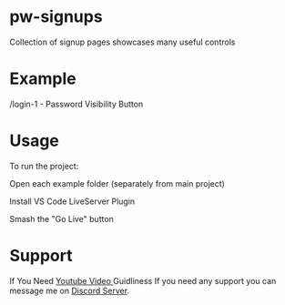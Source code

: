 # pw-signups
Collection of signup pages showcases many useful controls
# Example 
/login-1 - Password Visibility Button

# Usage

To run the project:

Open each example folder (separately from main project)

Install VS Code LiveServer Plugin

Smash the "Go Live" button

# Support
If You Need [ Youtube Video ](https://youtube.com/playlist?list=PLsi_twzeQSKTvWo8SI0qaZ8gtn_qZ_jZ1) Guidliness
If you need any support you can message me on [Discord Server](https://discord.gg/D4D6RKsVp6).

